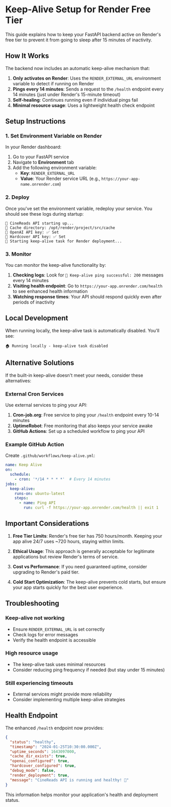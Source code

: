 # Keep-Alive Setup for Render Free Tier

This guide explains how to keep your FastAPI backend active on Render's free tier to prevent it from going to sleep after 15 minutes of inactivity.

## How It Works

The backend now includes an automatic keep-alive mechanism that:

1. **Only activates on Render**: Uses the `RENDER_EXTERNAL_URL` environment variable to detect if running on Render
2. **Pings every 14 minutes**: Sends a request to the `/health` endpoint every 14 minutes (just under Render's 15-minute timeout)
3. **Self-healing**: Continues running even if individual pings fail
4. **Minimal resource usage**: Uses a lightweight health check endpoint

## Setup Instructions

### 1. Set Environment Variable on Render

In your Render dashboard:

1. Go to your FastAPI service
2. Navigate to **Environment** tab
3. Add the following environment variable:
   - **Key**: `RENDER_EXTERNAL_URL`
   - **Value**: Your Render service URL (e.g., `https://your-app-name.onrender.com`)

### 2. Deploy

Once you've set the environment variable, redeploy your service. You should see these logs during startup:

```
🚀 CineReads API starting up...
📁 Cache directory: /opt/render/project/src/cache
🔑 OpenAI API key: ✅ Set
🔑 Hardcover API key: ✅ Set
🔄 Starting keep-alive task for Render deployment...
```

### 3. Monitor

You can monitor the keep-alive functionality by:

1. **Checking logs**: Look for `🔄 Keep-alive ping successful: 200` messages every 14 minutes
2. **Visiting health endpoint**: Go to `https://your-app.onrender.com/health` to see enhanced health information
3. **Watching response times**: Your API should respond quickly even after periods of inactivity

## Local Development

When running locally, the keep-alive task is automatically disabled. You'll see:

```
🏠 Running locally - keep-alive task disabled
```

## Alternative Solutions

If the built-in keep-alive doesn't meet your needs, consider these alternatives:

### External Cron Services

Use external services to ping your API:

1. **Cron-job.org**: Free service to ping your `/health` endpoint every 10-14 minutes
2. **UptimeRobot**: Free monitoring that also keeps your service awake
3. **GitHub Actions**: Set up a scheduled workflow to ping your API

### Example GitHub Action

Create `.github/workflows/keep-alive.yml`:

```yaml
name: Keep Alive
on:
  schedule:
    - cron: '*/14 * * * *'  # Every 14 minutes
jobs:
  keep-alive:
    runs-on: ubuntu-latest
    steps:
      - name: Ping API
        run: curl -f https://your-app.onrender.com/health || exit 1
```

## Important Considerations

1. **Free Tier Limits**: Render's free tier has 750 hours/month. Keeping your app alive 24/7 uses ~720 hours, staying within limits.

2. **Ethical Usage**: This approach is generally acceptable for legitimate applications but review Render's terms of service.

3. **Cost vs Performance**: If you need guaranteed uptime, consider upgrading to Render's paid tier.

4. **Cold Start Optimization**: The keep-alive prevents cold starts, but ensure your app starts quickly for the best user experience.

## Troubleshooting

### Keep-alive not working
- Ensure `RENDER_EXTERNAL_URL` is set correctly
- Check logs for error messages
- Verify the health endpoint is accessible

### High resource usage
- The keep-alive task uses minimal resources
- Consider reducing ping frequency if needed (but stay under 15 minutes)

### Still experiencing timeouts
- External services might provide more reliability
- Consider implementing multiple keep-alive strategies

## Health Endpoint

The enhanced `/health` endpoint now provides:

```json
{
  "status": "healthy",
  "timestamp": "2024-01-25T10:30:00.000Z",
  "uptime_seconds": 1643097000,
  "cache_dir_exists": true,
  "openai_configured": true,
  "hardcover_configured": true,
  "debug_mode": false,
  "render_deployment": true,
  "message": "CineReads API is running and healthy! 🚀"
}
```

This information helps monitor your application's health and deployment status.
